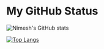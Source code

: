 # My GitHub Status

![Nimesh's GitHub stats](https://github-readme-stats.vercel.app/api?username=npanchal12&show_icons=true&theme=dracula)


[![Top Langs](https://github-readme-stats.vercel.app/api/top-langs/?username=npanchal12&layout=compact)](https://github.com/npanchal12/github-readme-stats)

